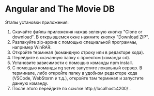 # Angular and The Movie DB

Этапы установки приложения:

1. Скачайте файлы приложения нажав зеленую кнопку "Clone or download". В открывшемся окне нажмите кнопку "Download ZIP".
2. Разпакуйте zip-архив с помощью специальной программы, например WinRAR.
3. Откройте терминал (командную строку или в редакторе кода).
4. Перейдите в скачанную папку с проектом (команда cd).
5. Установите зависимости с помощью команды npm install.
6. С помощью команды ng serve запустите локальный сервер. В терминале, либо откройте папку в удобном редакторе кода (VSCode, WebStorm и т.д.), откройте там терминал и запустите данную команду.
7. После этого перейдите по ссылке http://localhost:4200/ .
